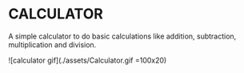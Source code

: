 # CALCULATOR

A simple calculator to do basic calculations like addition, subtraction, multiplication and division.

![calculator gif](./assets/Calculator.gif =100x20)

